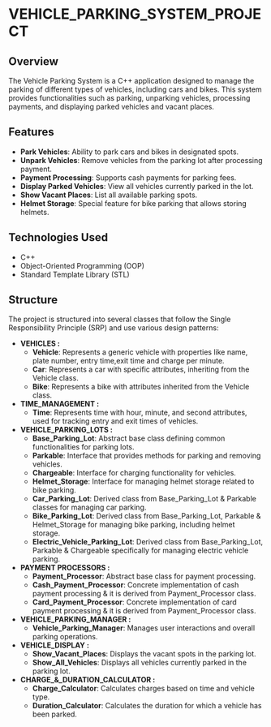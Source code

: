 # VEHICLE_PARKING_SYSTEM_PROJECT 
## Overview
The Vehicle Parking System is a C++ application designed to manage the parking of different types of vehicles, including cars and bikes. This system provides functionalities such as parking, unparking vehicles, processing payments, and displaying parked vehicles and vacant places.

## Features
- **Park Vehicles**: Ability to park cars and bikes in designated spots.
- **Unpark Vehicles**: Remove vehicles from the parking lot after processing payment.
- **Payment Processing**: Supports cash payments for parking fees.
- **Display Parked Vehicles**: View all vehicles currently parked in the lot.
- **Show Vacant Places**: List all available parking spots.
- **Helmet Storage**: Special feature for bike parking that allows storing helmets.

## Technologies Used
- C++
- Object-Oriented Programming (OOP)
- Standard Template Library (STL)
## Structure
The project is structured into several classes that follow the Single Responsibility Principle (SRP) and use various design patterns:
- **VEHICLES :**
  - **Vehicle**: Represents a generic vehicle with properties like name, plate number, entry time,exit time and charge per minute.
  - **Car**: Represents a car with specific attributes, inheriting from the Vehicle class.
  - **Bike**: Represents a bike with attributes inherited from the Vehicle class.
- **TIME_MANAGEMENT :**
  - **Time**: Represents time with hour, minute, and second attributes, used for tracking entry and exit times of vehicles.
- **VEHICLE_PARKING_LOTS :**
  - **Base_Parking_Lot**: Abstract base class defining common functionalities for parking lots.
  - **Parkable**: Interface that provides methods for parking and removing vehicles.
  - **Chargeable**: Interface for charging functionality for vehicles.
  - **Helmet_Storage**: Interface for managing helmet storage related to bike parking.
  - **Car_Parking_Lot**: Derived class from Base_Parking_Lot & Parkable classes for managing car parking.
  - **Bike_Parking_Lot**: Derived class from Base_Parking_Lot, Parkable & Helmet_Storage for managing bike parking, including helmet storage.
  - **Electric_Vehicle_Parking_Lot**: Derived class from Base_Parking_Lot, Parkable & Chargeable specifically for managing electric vehicle parking.
- **PAYMENT PROCESSORS :**
  - **Payment_Processor**: Abstract base class for payment processing.
  - **Cash_Payment_Processor**: Concrete implementation of cash payment processing & it is derived from Payment_Processor class.
  - **Card_Payment_Processor**: Concrete implementation of card payment processing & it is derived from Payment_Processor class.
- **VEHICLE_PARKING_MANAGER :**
  - **Vehicle_Parking_Manager**: Manages user interactions and overall parking operations.
- **VEHICLE_DISPLAY :**
  - **Show_Vacant_Places**: Displays the vacant spots in the parking lot.
  - **Show_All_Vehicles**: Displays all vehicles currently parked in the parking lot.
- **CHARGE_&_DURATION_CALCULATOR :**
  - **Charge_Calculator**: Calculates charges based on time and vehicle type.
  - **Duration_Calculator**: Calculates the duration for which a vehicle has been parked.
